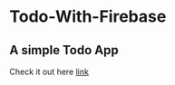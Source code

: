 # Todo-With-Firebase
## A simple Todo App
Check it out here [link](https://ikjyot-53.github.io/Todo-With-Firebase/)
